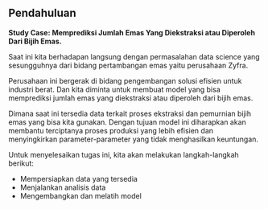 ## Pendahuluan

**Study Case: Memprediksi Jumlah Emas Yang Diekstraksi atau Diperoleh Dari Bijih Emas.**

Saat ini kita berhadapan langsung dengan permasalahan data science yang sesungguhnya dari bidang pertambangan emas yaitu perusahaan Zyfra.

Perusahaan ini bergerak di bidang pengembangan solusi efisien untuk industri berat. Dan kita diminta untuk membuat model yang bisa memprediksi jumlah emas yang diekstraksi atau diperoleh dari bijih emas. 

Dimana saat ini tersedia data terkait proses ekstraksi dan pemurnian bijih emas yang bisa kita gunakan. Dengan tujuan model ini diharapkan akan membantu terciptanya proses produksi yang lebih efisien dan menyingkirkan parameter-parameter yang tidak menghasilkan keuntungan. 

Untuk menyelesaikan tugas ini, kita akan melakukan langkah-langkah berikut:
- Mempersiapkan data yang tersedia
- Menjalankan analisis data
- Mengembangkan dan melatih model

